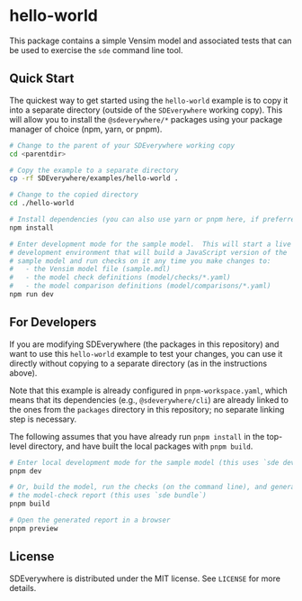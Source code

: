 # hello-world

This package contains a simple Vensim model and associated tests that can be
used to exercise the `sde` command line tool.

## Quick Start

The quickest way to get started using the `hello-world` example is to copy
it into a separate directory (outside of the `SDEverywhere` working copy).
This will allow you to install the `@sdeverywhere/*` packages using your
package manager of choice (npm, yarn, or pnpm).

```sh
# Change to the parent of your SDEverywhere working copy
cd <parentdir>

# Copy the example to a separate directory
cp -rf SDEverywhere/examples/hello-world .

# Change to the copied directory
cd ./hello-world

# Install dependencies (you can also use yarn or pnpm here, if preferred)
npm install

# Enter development mode for the sample model.  This will start a live
# development environment that will build a JavaScript version of the
# sample model and run checks on it any time you make changes to:
#   - the Vensim model file (sample.mdl)
#   - the model check definitions (model/checks/*.yaml)
#   - the model comparison definitions (model/comparisons/*.yaml)
npm run dev
```

## For Developers

If you are modifying SDEverywhere (the packages in this repository) and want
to use this `hello-world` example to test your changes, you can use it directly
without copying to a separate directory (as in the instructions above).

Note that this example is already configured in `pnpm-workspace.yaml`, which
means that its dependencies (e.g., `@sdeverywhere/cli`) are already linked to
the ones from the `packages` directory in this repository; no separate linking
step is necessary.

The following assumes that you have already run `pnpm install` in the top-level
directory, and have built the local packages with `pnpm build`.

```sh
# Enter local development mode for the sample model (this uses `sde dev`)
pnpm dev

# Or, build the model, run the checks (on the command line), and generate
# the model-check report (this uses `sde bundle`)
pnpm build

# Open the generated report in a browser
pnpm preview
```

## License

SDEverywhere is distributed under the MIT license. See `LICENSE` for more details.
